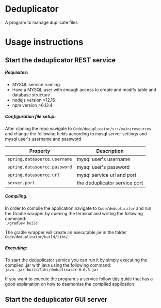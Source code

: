 # Deduplicator
A program to manage duplicate files

# Usage instructions

## Start the deduplicator REST service

##### Requisites:
- MYSQL service running
- Have a MYSQL user with enough access to create and modify table and database structure
- nodejs version >12.16 
- npm version >6.13.4 

##### Configuration file setup:

After cloning the repo navigate to `Code/deduplicator/src/main/resources` and change the following fields according to mysql server settings and mysql user's username and password

|Property| Description|
|-|-|
|`spring.datasource.username`|mysql user's username|
|`spring.datasource.password`|mysql user's password|
|`spring.datasource.url` | mysql service url and port|
|`server.port`| the deduplicator service port| 


##### Compiling:

In order to compile the application navigate to `Code/deduplicator` and run the Gradle wrapper by opening the terminal and writing the following command: <br>`./gradlew build` 

The gradle wrapper will create an executable jar in the folder `Code/deduplicator/build/libs/`

##### Executing:
To start the deduplicator service you can run it by simply executing the compiled .jar with java using the following command: <br>
`java -jar build/libs/deduplicator-0.0.8.jar` 

If you want to execute the program s a service follow [this](https://www.baeldung.com/spring-boot-app-as-a-service#on-linux) guide that has a good explanation on how to daemonise the compiled application

## Start the deduplicator GUI server

